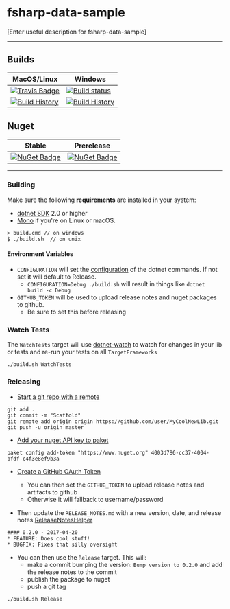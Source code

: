 # fsharp-data-sample

[Enter useful description for fsharp-data-sample]

---

## Builds

MacOS/Linux | Windows
--- | ---
[![Travis Badge](https://travis-ci.org/ScottHutchinson/fsharp-data-sample.svg?branch=master)](https://travis-ci.org/ScottHutchinson/fsharp-data-sample) | [![Build status](https://ci.appveyor.com/api/projects/status/github/ScottHutchinson/fsharp-data-sample?svg=true)](https://ci.appveyor.com/project/ScottHutchinson/fsharp-data-sample)
[![Build History](https://buildstats.info/travisci/chart/ScottHutchinson/fsharp-data-sample)](https://travis-ci.org/ScottHutchinson/fsharp-data-sample/builds) | [![Build History](https://buildstats.info/appveyor/chart/ScottHutchinson/fsharp-data-sample)](https://ci.appveyor.com/project/ScottHutchinson/fsharp-data-sample)  


## Nuget 

Stable | Prerelease
--- | ---
[![NuGet Badge](https://buildstats.info/nuget/fsharp-data-sample)](https://www.nuget.org/packages/fsharp-data-sample/) | [![NuGet Badge](https://buildstats.info/nuget/fsharp-data-sample?includePreReleases=true)](https://www.nuget.org/packages/fsharp-data-sample/)

---

### Building


Make sure the following **requirements** are installed in your system:

* [dotnet SDK](https://www.microsoft.com/net/download/core) 2.0 or higher
* [Mono](http://www.mono-project.com/) if you're on Linux or macOS.

```
> build.cmd // on windows
$ ./build.sh  // on unix
```

#### Environment Variables

* `CONFIGURATION` will set the [configuration](https://docs.microsoft.com/en-us/dotnet/core/tools/dotnet-build?tabs=netcore2x#options) of the dotnet commands.  If not set it will default to Release.
  * `CONFIGURATION=Debug ./build.sh` will result in things like `dotnet build -c Debug`
* `GITHUB_TOKEN` will be used to upload release notes and nuget packages to github.
  * Be sure to set this before releasing

### Watch Tests

The `WatchTests` target will use [dotnet-watch](https://github.com/aspnet/Docs/blob/master/aspnetcore/tutorials/dotnet-watch.md) to watch for changes in your lib or tests and re-run your tests on all `TargetFrameworks`

```
./build.sh WatchTests
```

### Releasing
* [Start a git repo with a remote](https://help.github.com/articles/adding-an-existing-project-to-github-using-the-command-line/)

```
git add .
git commit -m "Scaffold"
git remote add origin origin https://github.com/user/MyCoolNewLib.git
git push -u origin master
```

* [Add your nuget API key to paket](https://fsprojects.github.io/Paket/paket-config.html#Adding-a-NuGet-API-key)

```
paket config add-token "https://www.nuget.org" 4003d786-cc37-4004-bfdf-c4f3e8ef9b3a
```

* [Create a GitHub OAuth Token](https://help.github.com/articles/creating-a-personal-access-token-for-the-command-line/)
    * You can then set the `GITHUB_TOKEN` to upload release notes and artifacts to github
    * Otherwise it will fallback to username/password


* Then update the `RELEASE_NOTES.md` with a new version, date, and release notes [ReleaseNotesHelper](https://fsharp.github.io/FAKE/apidocs/fake-releasenoteshelper.html)

```
#### 0.2.0 - 2017-04-20
* FEATURE: Does cool stuff!
* BUGFIX: Fixes that silly oversight
```

* You can then use the `Release` target.  This will:
    * make a commit bumping the version:  `Bump version to 0.2.0` and add the release notes to the commit
    * publish the package to nuget
    * push a git tag

```
./build.sh Release
```

